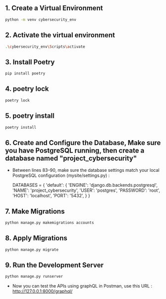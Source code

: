 ## 1. Create a Virtual Environment

```bash
python -m venv cybersecurity_env
```

## 2. Activate the virtual environment

```bash
.\cybersecurity_env\Scripts\activate
```

## 3. Install Poetry

```bash
pip install poetry
```

## 4. poetry lock

```bash
poetry lock
```

## 5. poetry install

```bash
poetry install
```

## 6. Create and Configure the Database, Make sure you have PostgreSQL running, then create a database named "project_cybersecurity"
- Between lines 83–90, make sure the database settings match your local PostgreSQL configuration (mysite/settings.py) :

  DATABASES = {
    'default': {
        'ENGINE': 'django.db.backends.postgresql',
        'NAME': 'project_cybersecurity',
        'USER': 'postgres',
        'PASSWORD': 'root',
        'HOST': 'localhost',
        'PORT': '5432',
    }
}

## 7. Make Migrations

```bash
python manage.py makemigrations accounts
```

## 8. Apply Migrations

```bash
python manage.py migrate
```

## 9. Run the Development Server

```bash
python manage.py runserver
```

- Now you can test the APIs using graphQL in Postman, use this URL : http://127.0.0.1:8000/graphql/
